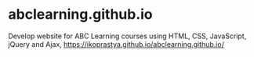 # abclearning.github.io
Develop website for ABC Learning courses using HTML, CSS, JavaScript, jQuery and Ajax,
https://ikoprastya.github.io/abclearning.github.io/

